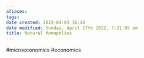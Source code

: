 ```yaml
---
aliases: 
tags: 
date created: 2022-04-03 16:14
date modified: Sunday, April 17th 2022, 7:21:05 pm
title: Natural Monopolies
---
```


#microeconomics #economics
